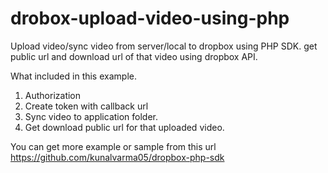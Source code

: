 # drobox-upload-video-using-php
Upload video/sync video from server/local to dropbox using PHP SDK. 
get public url and download url of that video using dropbox API. 

What included in this example. 
1. Authorization 
2. Create token with callback url 
3. Sync video to application folder.
4. Get download public url for that uploaded video. 

You can get more example or sample from this url 
https://github.com/kunalvarma05/dropbox-php-sdk
